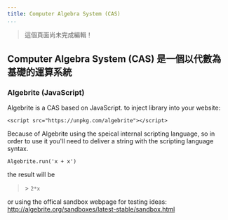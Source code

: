 ```yaml
---
title: Computer Algebra System (CAS) 
...
```


> 這個頁面尚未完成編輯！

## Computer Algebra System (CAS) 是一個以代數為基礎的運算系統

### Algebrite (JavaScript)

Algebrite is a CAS based on JavaScript. to inject library into your website:

```
<script src="https://unpkg.com/algebrite"></script>
```

Because of Algebrite using the speical internal scripting language, so in order to use it you'll need to deliver a string with the scripting language syntax.

```
Algebrite.run('x + x')
```

the result will be

> \> `2*x`

or using the offical sandbox webpage for testing ideas: http://algebrite.org/sandboxes/latest-stable/sandbox.html